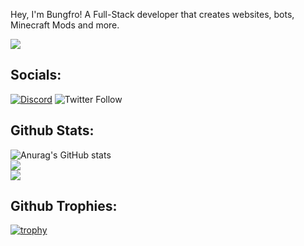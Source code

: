Hey, I'm Bungfro! A Full-Stack developer that creates websites, bots, Minecraft Mods and more.

![](https://komarev.com/ghpvc/?username=devbungfro)

## Socials:
[![Discord](https://img.shields.io/badge/Discord-%237289DA.svg?logo=discord&logoColor=white)](https://discord.com/users/696057348678090825)
![Twitter Follow](https://img.shields.io/twitter/follow/bungfro_)


## Github Stats:
![Anurag's GitHub stats](https://github-readme-stats.vercel.app/api?username=devbungfro&show_icons=true&theme=transparent)<br/>
![](https://github-readme-streak-stats.herokuapp.com/?user=devbungfro&theme=transparent&hide_border=false)<br/>
![](https://github-readme-stats.vercel.app/api/top-langs/?username=devbungfro&theme=transparent&hide_border=false&include_all_commits=true&count_private=true&layout=compact)

## Github Trophies:
[![trophy](https://github-profile-trophy.vercel.app/?username=devbungfro&theme=onedark)](https://github.com/ryo-ma/github-profile-trophy)
